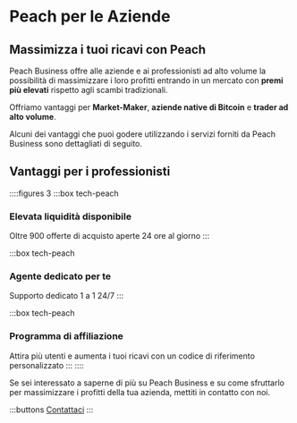 # Peach per le Aziende
## Massimizza i tuoi ricavi con Peach

Peach Business offre alle aziende e ai professionisti ad alto volume la possibilità di massimizzare i loro profitti entrando in un mercato con **premi più elevati** rispetto agli scambi tradizionali.

Offriamo vantaggi per **Market-Maker**, **aziende native di Bitcoin** e **trader ad alto volume**.

Alcuni dei vantaggi che puoi godere utilizzando i servizi forniti da Peach Business sono dettagliati di seguito.

## Vantaggi per i professionisti
::::figures 3
:::box tech-peach
### Elevata liquidità disponibile
Oltre 900 offerte di acquisto aperte 24 ore al giorno
:::

:::box tech-peach
### Agente dedicato per te
Supporto dedicato 1 a 1 24/7
:::

:::box tech-peach
### Programma di affiliazione
Attira più utenti e aumenta i tuoi ricavi con un codice di riferimento personalizzato
:::
::::

Se sei interessato a saperne di più su Peach Business e su come sfruttarlo per massimizzare i profitti della tua azienda, mettiti in contatto con noi.

:::buttons
[Contattaci](mailto:$contactEmail$)
:::
